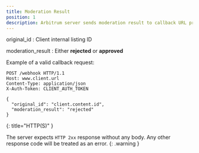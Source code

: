 ```yaml
---
title: Moderation Result
position: 1
description: Arbitrum server sends moderation result to callback URL provided by the client
---
```

original_id
: Client internal listing ID

moderation_result
: Either **rejected** or **approved**

Example of a valid callback request:

~~~ http
POST /webhook HTTP/1.1
Host: www.client.url
Content-Type: application/json
X-Auth-Token: CLIENT_AUTH_TOKEN

{
  "original_id": "client.content.id",
  "moderation_result": "rejected"
}
~~~
{: title="HTTP(S)" }

The server expects `HTTP 2xx` response without any body. Any other response code
will be treated as an error.
{: .warning }
